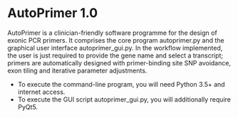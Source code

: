 # AutoPrimer 1.0

AutoPrimer is a clinician-friendly software programme for the design of exonic PCR primers. It comprises the core program autoprimer.py and the graphical user interface autoprimer_gui.py. In the workflow implemented, the user is just required to provide the gene name and select a transcript; primers are automatically designed with primer-binding site SNP avoidance, exon tiling and iterative parameter adjustments.

- To execute the command-line program, you will need Python 3.5+ and internet access.
- To execute the GUI script autoprimer_gui.py, you will additionally require PyQt5.

